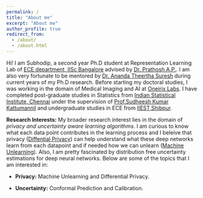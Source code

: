 ```yaml
---
permalink: /
title: "About me"
excerpt: "About me"
author_profile: true
redirect_from: 
  - /about/
  - /about.html
---
```


Hi! I am Subhodip, a second year Ph.D student at Representation Learning Lab of [ECE department, IISc Bangalore](https://ece.iisc.ac.in/) advised by [Dr. Prathosh A.P.](https://sites.google.com/view/prathosh/home). I am also very fortunate to be mentored by [Dr. Ananda Theertha Suresh](http://theertha.info/) during current years of my Ph.D research. Before starting my doctoral studies, I was working in the domain of Medical Imaging and AI at [Oneirix Labs](https://www.oneirix.com/). I have completed post-graduate studies in Statistics from [Indian Statistical Institute, Chennai](https://www.isichennai.res.in/) under the supervision of [Prof.Sudheesh Kumar Kattumannil](https://www.isichennai.res.in/~skkattu) and undergraduate studies in ECE from [IIEST,Shibpur](https://www.iiests.ac.in/).

**Research Interests:** My broader research interest lies in the domain of *privacy and uncertainty aware learning algorithms*. I am curious to know what each data point contributes in the learning process and I beleive that privacy ([Diffential Privacy](https://en.wikipedia.org/wiki/Differential_privacy)) can help understand what these deep networks learn from each datapoint and if needed how we can unlearn ([Machine Unlearning](https://arxiv.org/abs/2209.02299)). Also, I am pretty fascinated by distribution free uncertainty estimations for deep neural networks. Below are some of the topics that I am interested in:

- **Privacy:** Machine Unlearning and Differential Privacy.
<!-- I am creating a community on Machine Unleanrning as this is a fairly new area. Please join the group: [Machine-Unleanrning](https://discord.gg/YU9T5pvF) if interested. -->
- **Uncertainty:** Conformal Prediction and Calibration.
<!-- - **AI for Climate Change:** Novel Applications of representation learning for climate change problems. If you are interested to know more click here to join the group: [AI4ClimateChange](https://discord.gg/erxxGtY2) -->